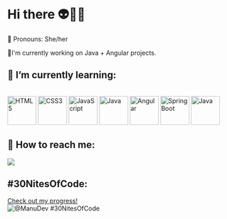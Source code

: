 # Hi there 👽👋🏽
🌺 Pronouns: She/her

🌻I'm currently working on Java + Angular projects.

## 🌼 I’m currently learning:
<div style:"display: inline_block"><br>
  <img aling="center" alt="HTML5" height="65" width="65" src="https://cdn.jsdelivr.net/gh/devicons/devicon/icons/html5/html5-original.svg"/>
  <img aling="center" alt="CSS3" height="65" width="65" src="https://cdn.jsdelivr.net/gh/devicons/devicon/icons/css3/css3-original.svg" />
  <img aling="center" alt="JavaScript" height="65" width="65" src="https://cdn.jsdelivr.net/gh/devicons/devicon/icons/javascript/javascript-original.svg" />
  <img aling="center" alt="Java" height="65" width="65" src="https://cdn.jsdelivr.net/gh/devicons/devicon/icons/java/java-original.svg" />
  <img aling="center" alt="Angular" height="65" width="65" src="https://cdn.jsdelivr.net/gh/devicons/devicon/icons/angularjs/angularjs-original.svg" />
  <img aling="center" alt="Spring Boot" height="65" width="65" src="https://cdn.jsdelivr.net/gh/devicons/devicon/icons/spring/spring-original.svg" />
  <img aling="center" alt="Java" height="65" width="65" src="https://cdn.jsdelivr.net/gh/devicons/devicon/icons/mysql/mysql-original-wordmark.svg" />
</div>
          
## 🍄 How to reach me:
<div>
  <a href="https://www.linkedin.com/in/emanuellydev/" target="_blank"><img src="https://img.shields.io/badge/LinkedIn-0077B5?style=for-the-badge&logo=linkedin&logoColor=white"/></a>
</div>

  ## #30NitesOfCode:
  [Check out my progress!](https://www.codedex.io/@ManuDev/30-nites-of-code)  
  ![@ManuDev #30NitesOfCode](https://www.codedex.io/api/petStatus?user=ManuDev)
